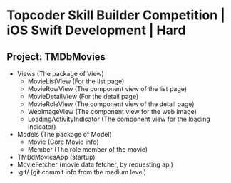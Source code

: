 # Topcoder Skill Builder Competition | iOS Swift Development | Hard

## Project: TMDbMovies

- Views (The package of View)
	- MovieListView (For the list page)
	- MovieRowView (The component view of the list page)
	- MovieDetailView (For the detail page)
	- MovieRoleView (The component view of the detail page)
	- WebImageView (The component view for the web image)
	- LoadingActivityIndicator (The component view for the loading indicator)
- Models (The package of Model)
	- Movie (Core Movie info)
	- Member (The role member of the movie)
- TMBdMoviesApp (startup)
- MovieFetcher (movie data fetcher, by requesting api)
- .git/ (git commit info from the medium level)
